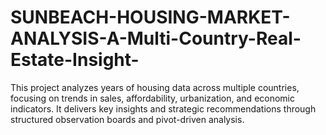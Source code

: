 # SUNBEACH-HOUSING-MARKET-ANALYSIS-A-Multi-Country-Real-Estate-Insight-
This project analyzes years of housing data across multiple countries, focusing on trends in sales, affordability, urbanization, and economic indicators. It delivers key insights and strategic recommendations through structured observation boards and pivot-driven analysis.

